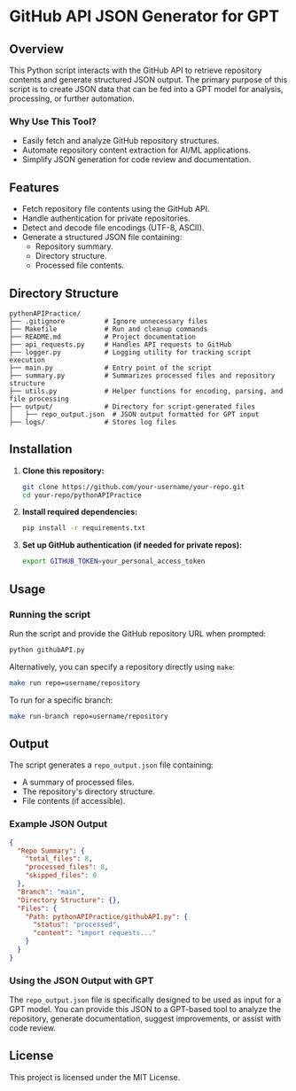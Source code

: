 # GitHub API JSON Generator for GPT

## Overview
This Python script interacts with the GitHub API to retrieve repository contents and generate structured JSON output. The primary purpose of this script is to create JSON data that can be fed into a GPT model for analysis, processing, or further automation. 

### Why Use This Tool?
- Easily fetch and analyze GitHub repository structures.
- Automate repository content extraction for AI/ML applications.
- Simplify JSON generation for code review and documentation.

## Features
- Fetch repository file contents using the GitHub API.
- Handle authentication for private repositories.
- Detect and decode file encodings (UTF-8, ASCII).
- Generate a structured JSON file containing:
  - Repository summary.
  - Directory structure.
  - Processed file contents.

## Directory Structure
```
pythonAPIPractice/
├── .gitignore          # Ignore unnecessary files
├── Makefile            # Run and cleanup commands
├── README.md           # Project documentation
├── api_requests.py     # Handles API requests to GitHub
├── logger.py           # Logging utility for tracking script execution
├── main.py             # Entry point of the script
├── summary.py          # Summarizes processed files and repository structure
├── utils.py            # Helper functions for encoding, parsing, and file processing
├── output/             # Directory for script-generated files
│   ├── repo_output.json  # JSON output formatted for GPT input
├── logs/               # Stores log files
```

## Installation
1. **Clone this repository:**
   ```sh
   git clone https://github.com/your-username/your-repo.git
   cd your-repo/pythonAPIPractice
   ```
2. **Install required dependencies:**
   ```sh
   pip install -r requirements.txt
   ```
3. **Set up GitHub authentication (if needed for private repos):**
   ```sh
   export GITHUB_TOKEN=your_personal_access_token
   ```

## Usage
### Running the script
Run the script and provide the GitHub repository URL when prompted:
```sh
python githubAPI.py
```
Alternatively, you can specify a repository directly using `make`:
```sh
make run repo=username/repository
```
To run for a specific branch:
```sh
make run-branch repo=username/repository
```

## Output
The script generates a `repo_output.json` file containing:
- A summary of processed files.
- The repository's directory structure.
- File contents (if accessible).

### Example JSON Output
```json
{
  "Repo Summary": {
    "total_files": 8,
    "processed_files": 8,
    "skipped_files": 0
  },
  "Branch": "main",
  "Directory Structure": {},
  "Files": {
    "Path: pythonAPIPractice/githubAPI.py": {
      "status": "processed",
      "content": "import requests..."
    }
  }
}
```

### Using the JSON Output with GPT
The `repo_output.json` file is specifically designed to be used as input for a GPT model. You can provide this JSON to a GPT-based tool to analyze the repository, generate documentation, suggest improvements, or assist with code review.

## License
This project is licensed under the MIT License.

